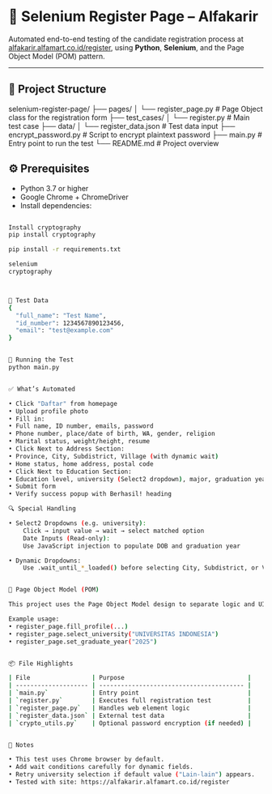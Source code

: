 # 📄 Selenium Register Page – Alfakarir

Automated end-to-end testing of the candidate registration process at [alfakarir.alfamart.co.id/register](https://alfakarir.alfamart.co.id/register), using **Python**, **Selenium**, and the Page Object Model (POM) pattern.

---

## 📂 Project Structure

selenium-register-page/
├── pages/
│   └── register_page.py # Page Object class for the registration form
├── test_cases/
│   └── register.py # Main test case
├── data/
│ └── register_data.json # Test data input
├── encrypt_password.py # Script to encrypt plaintext password
├── main.py # Entry point to run the test
└── README.md # Project overview



## ⚙️ Prerequisites

- Python 3.7 or higher
- Google Chrome + ChromeDriver
- Install dependencies:

```bash

Install cryptography
pip install cryptography

pip install -r requirements.txt

selenium
cryptography



🧪 Test Data
{
  "full_name": "Test Name",
  "id_number": 1234567890123456,
  "email": "test@example.com"
}


🚀 Running the Test
python main.py


✅ What’s Automated

• Click "Daftar" from homepage
• Upload profile photo 
• Fill in:
• Full name, ID number, emails, password
• Phone number, place/date of birth, WA, gender, religion
• Marital status, weight/height, resume
• Click Next to Address Section:
• Province, City, Subdistrict, Village (with dynamic wait)
• Home status, home address, postal code
• Click Next to Education Section:
• Education level, university (Select2 dropdown), major, graduation year
• Submit form
• Verify success popup with Berhasil! heading

🔍 Special Handling

• Select2 Dropdowns (e.g. university):
    Click → input value → wait → select matched option
    Date Inputs (Read-only):
    Use JavaScript injection to populate DOB and graduation year

• Dynamic Dropdowns:
    Use .wait_until_*_loaded() before selecting City, Subdistrict, or Village


🧩 Page Object Model (POM)

This project uses the Page Object Model design to separate logic and UI interactions. The RegisterPage class in register_page.py encapsulates all web element interactions like fill_profile(), select_university(), etc., improving maintainability.

Example usage:
• register_page.fill_profile(...)
• register_page.select_university("UNIVERSITAS INDONESIA")
• register_page.set_graduate_year("2025")


📦 File Highlights

| File                 | Purpose                                  |
| -------------------- | ---------------------------------------- |
| `main.py`            | Entry point                              |
| `register.py`        | Executes full registration test          |
| `register_page.py`   | Handles web element logic                |
| `register_data.json` | External test data                       |
| `crypto_utils.py`    | Optional password encryption (if needed) |


📌 Notes

• This test uses Chrome browser by default.
• Add wait conditions carefully for dynamic fields.
• Retry university selection if default value ("Lain-lain") appears.
• Tested with site: https://alfakarir.alfamart.co.id/register
